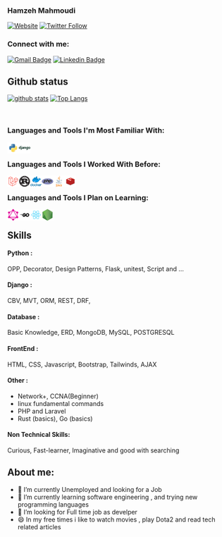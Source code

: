 ### Hamzeh Mahmoudi 

[![Website](https://img.shields.io/website?down_color=red&down_message=Offline&label=hamzehmhd&style=for-the-badge&up_message=Online&url=https://hamzehmahmoudi.github.io/)](https://hamzehmahmoudi.github.io/)
[![Twitter Follow](https://img.shields.io/twitter/follow/H10odi?color=green&logo=twitter&style=for-the-badge)](https://twitter.com/H10odi) 

### Connect with me:

[![Gmail Badge](https://img.shields.io/badge/-hamzehmahmoudi9@gmail.com-c14438?style=flat&logo=Gmail&logoColor=white&link=mailto:hamzehmahmoudi9@gmail.com)](mailto:hamzehmahmoudi9@gmail.com)
[![Linkedin Badge](https://img.shields.io/badge/-hamzeh%20mahmoudi-0072b1?style=flat&logo=Linkedin&logoColor=white&link=hamzeh-mahmoudi)](https://www.linkedin.com/in/hamzeh-mahmoudi-60605b195/) 

## Github status
[![github stats](https://github-readme-stats.vercel.app/api?username=hamzehmahmoudi&count_private=true&show_icons=true)](https://github.com/HamzehMahmoudi/github-readme-stats) 
[![Top Langs](https://github-readme-stats.vercel.app/api/top-langs/?username=hamzehmahmoudi&layout=compact&count_private=true)](https://github.com/HamzehMahmoudi/github-readme-stats)

<br />

### Languages and Tools I'm Most Familiar With:


<img align="left" alt="Python" width="26px" src="https://raw.githubusercontent.com/github/explore/80688e429a7d4ef2fca1e82350fe8e3517d3494d/topics/python/python.png" />
<img align="left" alt="django" width="26px" src="https://raw.githubusercontent.com/github/explore/80688e429a7d4ef2fca1e82350fe8e3517d3494d/topics/django/django.png" />
<br/>


### Languages and Tools I Worked With Before:
<img align="left" alt="Laravel" width="26px" src="https://raw.githubusercontent.com/github/explore/80688e429a7d4ef2fca1e82350fe8e3517d3494d/topics/laravel/laravel.png" />
<img align="left" alt="rust" width="26px" src="https://raw.githubusercontent.com/github/explore/80688e429a7d4ef2fca1e82350fe8e3517d3494d/topics/rust/rust.png" />
<img align="left" alt="Docker" width="26px" src="https://raw.githubusercontent.com/github/explore/80688e429a7d4ef2fca1e82350fe8e3517d3494d/topics/docker/docker.png" />
<img align="left" alt="PHP" width="26px" src="https://raw.githubusercontent.com/github/explore/80688e429a7d4ef2fca1e82350fe8e3517d3494d/topics/php/php.png" />
<img align="left" alt="Java" width="26px" src="https://raw.githubusercontent.com/github/explore/80688e429a7d4ef2fca1e82350fe8e3517d3494d/topics/java/java.png" />
<img align="left" alt="redis" width="26px" src="https://raw.githubusercontent.com/github/explore/80688e429a7d4ef2fca1e82350fe8e3517d3494d/topics/redis/redis.png"/>
<br/>

### Languages and Tools I Plan on Learning:

<img align="left" alt="graphql" width="26px" src="https://raw.githubusercontent.com/github/explore/e94815998e4e0713912fed477a1f346ec04c3da2/topics/graphql/graphql.png" />
<img align="left" alt="redis" width="26px" src="https://raw.githubusercontent.com/github/explore/80688e429a7d4ef2fca1e82350fe8e3517d3494d/topics/go/go.png"/>
<img align="left" alt="React" width="26px" src="https://raw.githubusercontent.com/github/explore/e94815998e4e0713912fed477a1f346ec04c3da2/topics/react/react.png" />
<img align="left" alt="Nodejs" width="26px" src="https://raw.githubusercontent.com/github/explore/80688e429a7d4ef2fca1e82350fe8e3517d3494d/topics/nodejs/nodejs.png" />

<br/>

## Skills
 #### Python :
 OPP, Decorator, Design Patterns, Flask, unitest, Script and ...
#### Django  :
CBV, MVT, ORM, REST, DRF,
#### Database :
Basic Knowledge, ERD, MongoDB, MySQL, POSTGRESQL
#### FrontEnd : 
HTML, CSS, Javascript, Bootstrap, Tailwinds, AJAX
#### Other :
- Network+, CCNA(Beginner)
- linux fundamental commands 
-	PHP and Laravel
- Rust (basics), Go (basics)
#### Non Technical Skills:
Curious, Fast-learner, Imaginative and good with searching 


## About me:

- 🔭 I’m currently Unemployed and looking for a Job 
- 🌱 I’m currently learning software engineering , and trying new programming languages  
- 👯 I’m looking for Full time job as develper
- 😄 In my free times i like to watch movies , play Dota2 and read tech related articles 

